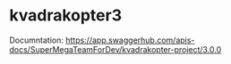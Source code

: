 # kvadrakopter3

Documntation:
https://app.swaggerhub.com/apis-docs/SuperMegaTeamForDev/kvadrakopter-project/3.0.0
